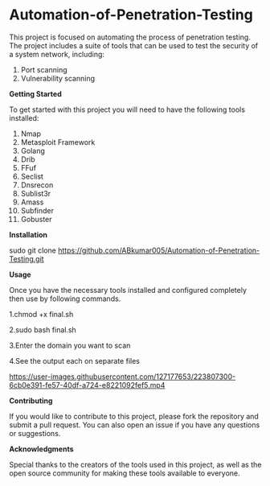 # Automation-of-Penetration-Testing

This project is focused on automating the process of penetration testing. The project includes a suite of tools that can be used to test the security of a system  network, including:
1. Port scanning
2. Vulnerability scanning

**Getting Started** 


To get started with this project you will need to have the following tools installed:
1. Nmap
2. Metasploit Framework
3. Golang
4. Drib
5. FFuf
6. Seclist
7. Dnsrecon 
8. Sublist3r
9. Amass
10. Subfinder
11. Gobuster


**Installation**

sudo git clone https://github.com/ABkumar005/Automation-of-Penetration-Testing.git

**Usage**

Once you have the necessary tools installed and configured completely  then use by following commands.

1.chmod +x final.sh

2.sudo bash final.sh

3.Enter the domain you want to scan 

4.See the output each on separate files


https://user-images.githubusercontent.com/127177653/223807300-6cb0e391-fe57-40df-a724-e8221092fef5.mp4








**Contributing** 

If you would like to contribute to this project, please fork the repository and submit a pull request. You can also open an issue if you have any questions or suggestions.

**Acknowledgments**

Special thanks to the creators of the tools used in this project, as well as the open source community for making these tools available to everyone.
